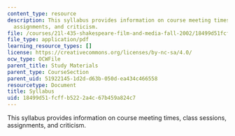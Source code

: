 ```yaml
---
content_type: resource
description: This syllabus provides information on course meeting times, class sessions,
  assignments, and criticism.
file: /courses/21l-435-shakespeare-film-and-media-fall-2002/18499d51fcffb5222a4c67b459a824c7_f02syllabus.pdf
file_type: application/pdf
learning_resource_types: []
license: https://creativecommons.org/licenses/by-nc-sa/4.0/
ocw_type: OCWFile
parent_title: Study Materials
parent_type: CourseSection
parent_uid: 51922145-1d2d-d63b-050d-ea434c466558
resourcetype: Document
title: Syllabus
uid: 18499d51-fcff-b522-2a4c-67b459a824c7
---
```

This syllabus provides information on course meeting times, class sessions, assignments, and criticism.